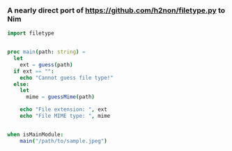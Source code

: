### A nearly direct port of https://github.com/h2non/filetype.py to Nim


```nim
import filetype


proc main(path: string) =
  let
    ext = guess(path)
  if ext == "":
    echo "Cannot guess file type!"
  else:
    let
      mime = guessMime(path)

    echo "File extension: ", ext
    echo "File MIME type: ", mime


when isMainModule:
    main("/path/to/sample.jpeg")
```
